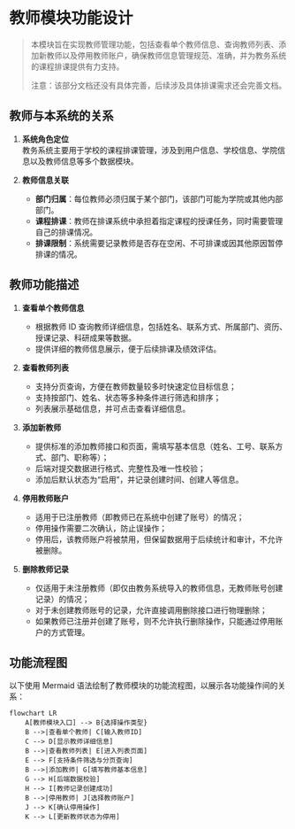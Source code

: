 # 教师模块功能设计

> 本模块旨在实现教师管理功能，包括查看单个教师信息、查询教师列表、添加新教师以及停用教师账户，确保教师信息管理规范、准确，并为教务系统的课程排课提供有力支持。
>
> 注意：该部分文档还没有具体完善，后续涉及具体排课需求还会完善文档。

## 教师与本系统的关系

1. **系统角色定位**  
   教务系统主要用于学校的课程排课管理，涉及到用户信息、学校信息、学院信息以及教师信息等多个数据模块。
   
2. **教师信息关联**  
   - **部门归属**：每位教师必须归属于某个部门，该部门可能为学院或其他内部部门。  
   - **课程排课**：教师在排课系统中承担着指定课程的授课任务，同时需要管理自己的排课情况。  
   - **排课限制**：系统需要记录教师是否存在空闲、不可排课或因其他原因暂停排课的情况。

## 教师功能描述

1. **查看单个教师信息**  
   - 根据教师 ID 查询教师详细信息，包括姓名、联系方式、所属部门、资历、授课记录、科研成果等数据。  
   - 提供详细的教师信息展示，便于后续排课及绩效评估。

2. **查看教师列表**  
   - 支持分页查询，方便在教师数量较多时快速定位目标信息；  
   - 支持按部门、姓名、状态等多种条件进行筛选和排序；  
   - 列表展示基础信息，并可点击查看详细信息。

3. **添加新教师**  
   - 提供标准的添加教师接口和页面，需填写基本信息（姓名、工号、联系方式、部门、职称等）；  
   - 后端对提交数据进行格式、完整性及唯一性校验；  
   - 添加后默认状态为“启用”，并记录创建时间、创建人等信息。

4. **停用教师账户**
   - 适用于已注册教师（即教师已在系统中创建了账号）的情况；
   - 停用操作需要二次确认，防止误操作；
   - 停用后，该教师账户将被禁用，但保留数据用于后续统计和审计，不允许被删除。

5. **删除教师记录**
   - 仅适用于未注册教师（即仅由教务系统导入的教师信息，无教师账号创建记录）的情况；
   - 对于未创建教师账号的记录，允许直接调用删除接口进行物理删除；
   - 如果教师已注册并创建了账号，则不允许执行删除操作，只能通过停用账户的方式管理。

## 功能流程图

以下使用 Mermaid 语法绘制了教师模块的功能流程图，以展示各功能操作间的关系：

```mermaid
flowchart LR
    A[教师模块入口] --> B{选择操作类型}
    B -->|查看单个教师| C[输入教师ID]
    C --> D[显示教师详细信息]
    B -->|查看教师列表| E[进入列表页面]
    E --> F[支持条件筛选与分页查询]
    B -->|添加教师| G[填写教师基本信息]
    G --> H[后端数据校验]
    H --> I[教师记录创建成功]
    B -->|停用教师| J[选择教师账户]
    J --> K[确认停用操作]
    K --> L[更新教师状态为停用]
```